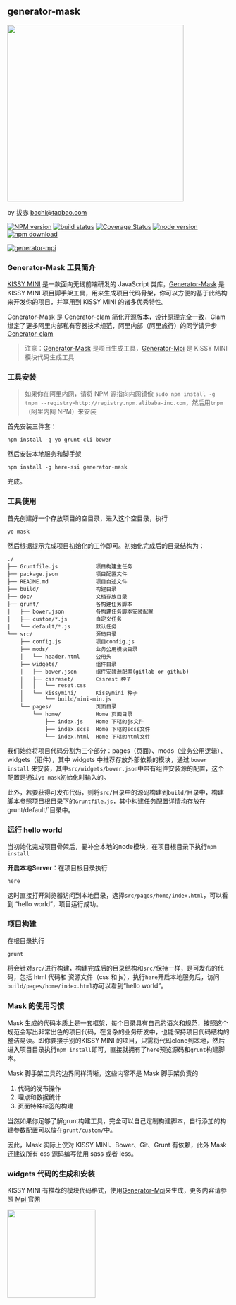 ## generator-mask

<img src="https://gw.alicdn.com/tps/TB1K4zwJXXXXXXwaXXXXXXXXXXX-1178-454.png_600x600.jpg" width="400" />

by 拔赤 bachi@taobao.com

[![NPM version][npm-image]][npm-url]
[![build status][travis-image]][travis-url]
[![Coverage Status](https://coveralls.io/repos/jayli/generator-mask/badge.svg?branch=master&service=github)](https://coveralls.io/github/jayli/generator-mask?branch=master)
[![node version][node-image]][node-url]
[![npm download][npm-download]][download-url]

[![generator-mpi](https://nodei.co/npm/generator-mask.png)](https://npmjs.org/package/generator-mask)

[npm-image]: http://img.shields.io/npm/v/generator-mask.svg?style=flat-square
[npm-url]: http://npmjs.org/package/generator-mask
[bower-image]: http://img.shields.io/bower/v/generator-mask.svg?style=flat-square
[bower-url]: https://github.com/jayli/generator-mask
[travis-image]: https://img.shields.io/travis/jayli/generator-mask.svg?style=flat-square
[travis-url]: https://travis-ci.org/jayli/generator-mask
[node-image]: https://img.shields.io/badge/node.js-%3E=_0.12-green.svg?style=flat-square
[node-url]: http://nodejs.org/download/
[npm-download]: https://img.shields.io/npm/dm/generator-mask.svg?style=flat-square
[download-url]: https://npmjs.org/package/generator-mask


### Generator-Mask 工具简介

[KISSY MINI](http://m.kissyui.com) 是一款面向无线前端研发的 JavaScript 类库，[Generator-Mask](https://github.com/jayli/generator-mask) 是 KISSY MINI 项目脚手架工具，用来生成项目代码骨架，你可以方便的基于此结构来开发你的项目，并享用到 KISSY MINI 的诸多优秀特性。

Generator-Mask 是 Generator-clam 简化开源版本，设计原理完全一致，Clam 绑定了更多阿里内部私有容器技术规范，阿里内部（阿里旅行）的同学请异步[Generator-clam](http://web.npm.alibaba-inc.com/package/generator-clam)

> 注意：[Generator-Mask](https://github.com/jayli/generator-mask) 是项目生成工具，[Generator-Mpi](https://github.com/jayli/generator-mpi) 是 KISSY MINI 模块代码生成工具

### 工具安装

> 如果你在阿里内网，请将 NPM 源指向内网镜像 `sudo npm install -g tnpm --registry=http://registry.npm.alibaba-inc.com`，然后用`tnpm`（阿里内网 NPM）来安装

首先安装三件套：

	npm install -g yo grunt-cli bower

然后安装本地服务和脚手架

	npm install -g here-ssi generator-mask

完成。

### 工具使用

首先创建好一个存放项目的空目录，进入这个空目录，执行

	yo mask

然后根据提示完成项目初始化的工作即可。初始化完成后的目录结构为：

	./
	├── Gruntfile.js 			项目构建主任务
	├── package.json			项目配置文件
	├── README.md				项目自述文件
	├── build/					构建目录
	├── doc/					文档存放目录
	├── grunt/					各构建任务脚本
	│   ├── bower.json			各构建任务脚本安装配置
	│   ├── custom/*.js			自定义任务
	│   └── default/*.js		默认任务
	└── src/					源码目录
		├── config.js			项目config.js
		├── mods/				业务公用模块目录
		│   └── header.html		公用头
		├── widgets/ 			组件目录
		│   ├── bower.json		组件安装源配置(gitlab or github)
		│   ├── cssreset/		Cssrest 种子
		│   │   └── reset.css
		│   └── kissymini/		Kissymini 种子
		│       └── build/mini-min.js
		└── pages/				页面目录		 
			└── home/			Home 页面目录
				├── index.js	Home 下辖的js文件
				├── index.scss	Home 下辖的scss文件
				└── index.html	Home 下辖的html文件

我们始终将项目代码分割为三个部分：pages（页面）、mods（业务公用逻辑）、widgets（组件），其中 widgets 中推荐存放外部依赖的模块，通过 `bower install` 来安装，其中`src/widgets/bower.json`中带有组件安装源的配置，这个配置是通过`yo mask`初始化时输入的。

此外，若要获得可发布代码，则将`src/`目录中的源码构建到`build/`目录中，构建脚本参照项目根目录下的`Gruntfile.js`，其中构建任务配置详情均存放在grunt/default/`目录中。

### 运行 hello world

当初始化完成项目骨架后，要补全本地的node模块，在项目根目录下执行`npm install`

**开启本地Server**：在项目根目录执行

	here

这时直接打开浏览器访问到本地目录，选择`src/pages/home/index.html`，可以看到 “hello world”，项目运行成功。

### 项目构建

在根目录执行

	grunt

将会针对`src/`进行构建，构建完成后的目录结构和`src/`保持一样，是可发布的代码，包括 html 代码和 资源文件（css 和 js），执行`here`开启本地服务后，访问`build/pages/home/index.html`亦可以看到“hello world”。

### Mask 的使用习惯

Mask 生成的代码本质上是一套框架，每个目录具有自己的语义和规范，按照这个规范会写出非常出色的项目代码，在复杂的业务研发中，也能保持项目代码结构的整洁易读。即你要接手别的KISSY MINI 的项目，只需将代码clone到本地，然后进入项目目录执行`npm install`即可，直接就拥有了`here`预览源码和`grunt`构建脚本。

Mask 脚手架工具的边界同样清晰，这些内容不是 Mask 脚手架负责的

1. 代码的发布操作
1. 埋点和数据统计
1. 页面特殊标签的构建

当然如果你足够了解grunt构建工具，完全可以自己定制构建脚本，自行添加的构建参数配置可以放在`grunt/custom/`中。

因此，Mask 实际上仅对 KISSY MINI、Bower、Git、Grunt 有依赖，此外 Mask 还建议所有 css 源码编写使用 sass 或者 less。

### widgets 代码的生成和安装

KISSY MINI 有推荐的模块代码格式，使用[Generator-Mpi](https://github.com/jayli/generator-mpi)来生成，更多内容请参照 [Mpi 官网](https://github.com/jayli/generator-mpi)

<img src="http://gw.alicdn.com/tps/TB13sGbJXXXXXbaXVXXXXXXXXXX-360-196.png" width="200" />

